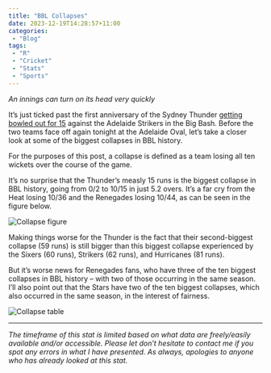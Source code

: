 ```yaml
---
title: "BBL Collapses"
date: 2023-12-19T14:28:57+11:00
categories:
 - "Blog"
tags:
 - "R"
 - "Cricket" 
 - "Stats"
 - "Sports"
---
```


*An innings can turn on its head very quickly*

<!--more-->

It’s just ticked past the first anniversary of the Sydney Thunder [getting bowled out for 15](https://www.youtube.com/watch?v=ZnbpGKnnowo) against the Adelaide Strikers in the Big Bash. Before the two teams face off again tonight at the Adelaide Oval, let’s take a closer look at some of the biggest collapses in BBL history. 

For the purposes of this post, a collapse is defined as a team losing all ten wickets over the course of the game. 

It’s no surprise that the Thunder’s measly 15 runs is the biggest collapse in BBL history, going from 0/2 to 10/15 in just 5.2 overs. It’s a far cry from the Heat losing 10/36 and the Renegades losing 10/44, as can be seen in the figure below.

![Collapse figure](/img/content/posts/bbl-collapse/collapse_fig.png)

Making things worse for the Thunder is the fact that their second-biggest collapse (59 runs) is still bigger than this biggest collapse experienced by the Sixers (60 runs), Strikers (62 runs), and Hurricanes (81 runs).

But it’s worse news for Renegades fans, who have three of the ten biggest collapses in BBL history – with two of those occurring in the same season. I’ll also point out that the Stars have two of the ten biggest collapses, which also occurred in the same season, in the interest of fairness.

![Collapse table](/img/content/posts/bbl-collapse/Collapse_table.png)

--- 

*The timeframe of this stat is limited based on what data are freely/easily available and/or accessible. Please let don’t hesitate to contact me if you spot any errors in what I have presented. As always, apologies to anyone who has already looked at this stat.*
